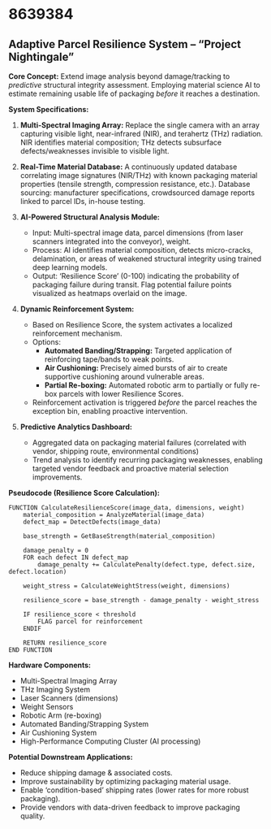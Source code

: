 # 8639384

## Adaptive Parcel Resilience System – “Project Nightingale”

**Core Concept:** Extend image analysis beyond damage/tracking to *predictive* structural integrity assessment. Employing material science AI to estimate remaining usable life of packaging *before* it reaches a destination.

**System Specifications:**

1.  **Multi-Spectral Imaging Array:** Replace the single camera with an array capturing visible light, near-infrared (NIR), and terahertz (THz) radiation. NIR identifies material composition; THz detects subsurface defects/weaknesses invisible to visible light.

2.  **Real-Time Material Database:** A continuously updated database correlating image signatures (NIR/THz) with known packaging material properties (tensile strength, compression resistance, etc.). Database sourcing: manufacturer specifications, crowdsourced damage reports linked to parcel IDs, in-house testing.

3.  **AI-Powered Structural Analysis Module:** 
    *   Input: Multi-spectral image data, parcel dimensions (from laser scanners integrated into the conveyor), weight.
    *   Process: AI identifies material composition, detects micro-cracks, delamination, or areas of weakened structural integrity using trained deep learning models.
    *   Output: ‘Resilience Score’ (0-100) indicating the probability of packaging failure during transit. Flag potential failure points visualized as heatmaps overlaid on the image.

4.  **Dynamic Reinforcement System:**
    *   Based on Resilience Score, the system activates a localized reinforcement mechanism.
    *   Options:
        *   **Automated Banding/Strapping:** Targeted application of reinforcing tape/bands to weak points.
        *   **Air Cushioning:** Precisely aimed bursts of air to create supportive cushioning around vulnerable areas.
        *   **Partial Re-boxing:** Automated robotic arm to partially or fully re-box parcels with lower Resilience Scores.
    *   Reinforcement activation is triggered *before* the parcel reaches the exception bin, enabling proactive intervention.

5.  **Predictive Analytics Dashboard:**
    *   Aggregated data on packaging material failures (correlated with vendor, shipping route, environmental conditions)
    *   Trend analysis to identify recurring packaging weaknesses, enabling targeted vendor feedback and proactive material selection improvements.

**Pseudocode (Resilience Score Calculation):**

```
FUNCTION CalculateResilienceScore(image_data, dimensions, weight)
    material_composition = AnalyzeMaterial(image_data)
    defect_map = DetectDefects(image_data)
    
    base_strength = GetBaseStrength(material_composition)
    
    damage_penalty = 0
    FOR each defect IN defect_map
        damage_penalty += CalculatePenalty(defect.type, defect.size, defect.location)
    
    weight_stress = CalculateWeightStress(weight, dimensions)
    
    resilience_score = base_strength - damage_penalty - weight_stress
    
    IF resilience_score < threshold
        FLAG parcel for reinforcement
    ENDIF
    
    RETURN resilience_score
END FUNCTION
```

**Hardware Components:**

*   Multi-Spectral Imaging Array
*   THz Imaging System
*   Laser Scanners (dimensions)
*   Weight Sensors
*   Robotic Arm (re-boxing)
*   Automated Banding/Strapping System
*   Air Cushioning System
*   High-Performance Computing Cluster (AI processing)

**Potential Downstream Applications:**

*   Reduce shipping damage & associated costs.
*   Improve sustainability by optimizing packaging material usage.
*   Enable ‘condition-based’ shipping rates (lower rates for more robust packaging).
*   Provide vendors with data-driven feedback to improve packaging quality.